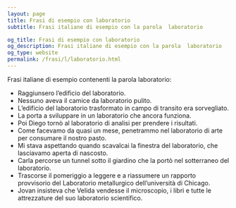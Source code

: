 ```yaml
---
layout: page
title: Frasi di esempio con laboratorio 
subtitle: Frasi italiane di esempio con la parola  laboratorio

og_title: Frasi di esempio con laboratorio 
og_description: Frasi italiane di esempio con la parola  laboratorio
og_type: website
permalink: /frasi/l/laboratorio.html
---
```


Frasi italiane di esempio contenenti la parola laboratorio:


- Raggiunsero l’edificio del laboratorio.
- Nessuno aveva il camice da laboratorio pulito.
- L’edificio del laboratorio trasformato in campo di transito era sorvegliato.
- La porta a sviluppare in un laboratorio che ancora funziona.
- Poi Diego tornò al laboratorio di analisi per prendere i risultati.
- Come facevamo da quasi un mese, penetrammo nel laboratorio di arte per consumare il nostro pasto.
- Mi stava aspettando quando scavalcai la finestra del laboratorio, che lasciavamo aperta di nascosto.
- Carla percorse un tunnel sotto il giardino che la portò nel sotterraneo del laboratorio.
- Trascorse il pomeriggio a leggere e a riassumere un rapporto provvisorio del Laboratorio metallurgico dell’università di Chicago.
- Jovan insisteva che Velida vendesse il microscopio, i libri e tutte le attrezzature del suo laboratorio scientifico.
